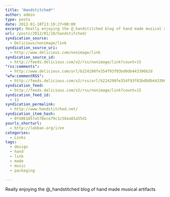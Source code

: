 ```yaml
---
title: 'Handstitched*'
author: admin
type: posts
date: 2012-01-10T13:19:27+00:00
excerpt: Really enjoying the @_handstitched blog of hand made musical artifacts
url: /posts/2012/01/10/handstitched/
syndication_source:
  - Delicious/nonimage/link
syndication_source_uri:
  - http://www.delicious.com/nonimage/link
syndication_source_id:
  - http://feeds.delicious.com/v2/rss/nonimage/link?count=15
"rss:comments":
  - http://www.delicious.com/url/b224290fe354f93f03bd0db443306b2d
"wfw:commentRSS":
  - http://feeds.delicious.com/v2/rss/url/b224290fe354f93f03bd0db443306b2d
syndication_feed:
  - http://feeds.delicious.com/v2/rss/nonimage/link?count=15
syndication_feed_id:
  - 11
syndication_permalink:
  - http://www.handstitched.net/
syndication_item_hash:
  - 0f4861857a578ece79c1c58aa81a55d1
yourls_shorturl:
  - http://lobban.org/i/en
categories:
  - Links
tags:
  - design
  - hand
  - link
  - made
  - music
  - packaging

---
```

Really enjoying the @_handstitched blog of hand made musical artifacts